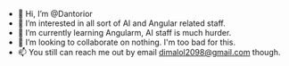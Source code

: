 - 👋 Hi, I’m @Dantorior
- 👀 I’m interested in all sort of AI and Angular related staff.
- 🌱 I’m currently learning Angularm, AI staff is much hurder.
- 💞️ I’m looking to collaborate on nothing. I'm too bad for this.
- 📫 You still can reach me out by email dimalol2098@gmail.com though. 

<!---
Dantorior/Dantorior is a ✨ special ✨ repository because its `README.md` (this file) appears on your GitHub profile.
You can click the Preview link to take a look at your changes.
--->
